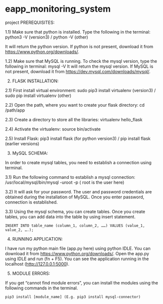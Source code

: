 # eapp_monitoring_system
project
PREREQUISITES:
    
1.1) Make sure that python is installed. Type the following in the terminal:
	python3 -V (version3) / python -V (other)

It will return the python version. If python is not present, download it from https://www.python.org/downloads/.

1.2) Make sure that MySQL is running. To check the mysql version, type the following in terminal:
	mysql -V
It will return the mysql version. If MySQL is not present, download it from https://dev.mysql.com/downloads/mysql/.


2)   FLASK INSTALLATION:

2.1) First install virtual environment:
	sudo pip3 install virtualenv (version3) / sudo pip install virtualenv (other)

2.2) Open the path, where you want to create your flask directory:
	cd /path/app

2.3) Create a directory to store all the libraries:
	virtualenv hello_flask

2.4) Activate the virtualenv:
	source bin/activate

2.5) Install Flask:
	pip3 install flask (for python version3) / pip install flask (earlier versions)
 

3)   MySQL SCHEMA:

In order to create mysql tables, you need to establish a connection using terminal.

3.1) Run the following command to establish a mysql connection:
	/usr/local/mysql/bin/mysql -uroot -p ( root is the user here)

3.2) It will ask for your password. The user and password credentials are obtained during the installation of MySQL. Once you enter password, connection is established.

3.3) Using the mysql schema, you can create tables. Once you create tables, you can add data into the table by using insert statement.

	INSERT INTO table_name (column_1, column_2, ……) VALUES (value_1, value_2, ….);


4) RUNNING APPLICATION:

I have run my python main file (app.py here) using python IDLE. You can download it from https://www.python.org/downloads/. 
Open the app.py using IDLE and run (fn + F5). You can see the application running in the localhost (http://127.0.0.1:5000).

5) MODULE ERRORS:

If you get “cannot find module errors”, you can install the modules using the following commands in the terminal.

	pip3 install [module_name] (E.g. pip3 install mysql-connector)


